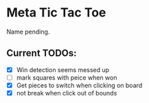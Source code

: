 # Meta Tic Tac Toe
Name pending.

## Current TODOs:
- [x] Win detection seems messed up
- [ ] mark squares with peice when won
- [x] Get pieces to switch when clicking on board
- [x] not break when click out of bounds